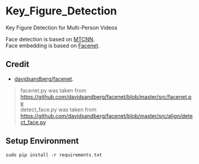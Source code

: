 # Key_Figure_Detection

Key Figure Detection for Multi-Person Videos

Face detection is based on [MTCNN](https://kpzhang93.github.io/MTCNN_face_detection_alignment/index.html).  
Face embedding is based on [Facenet](https://arxiv.org/abs/1503.03832).

## Credit

* [davidsandberg/facenet](https://github.com/davidsandberg/facenet).

> facenet.py was taken from https://github.com/davidsandberg/facenet/blob/master/src/facenet.py  
> detect_face.py was taken from https://github.com/davidsandberg/facenet/blob/master/src/align/detect_face.py  


## Setup Environment

```
sudo pip install -r requirements.txt
```

